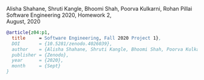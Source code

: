 Alisha Shahane, Shruti Kangle, Bhoomi Shah, Poorva Kulkarni, Rohan Pillai      
Software Engineering 2020, Homework 2,   
August, 2020

```bibtex
@article{z04:p1,
  title     = Software Engineering, Fall 2020 Project 1},
  DOI       = {10.5281/zenodo.4026039}, 
  author    = {Alisha Shahane, Shruti Kangle, Bhoomi Shah, Poorva Kulkarni, Rohan Pillai}, 
  publisher = {Zenodo}, 
  year      = {2020}, 
  month     = {Sept}
}
